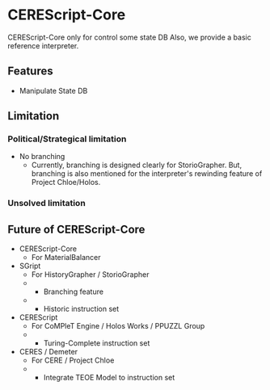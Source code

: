 CEREScript-Core
====

CEREScript-Core only for control some state DB
Also, we provide a basic reference interpreter.

## Features

* Manipulate State DB

## Limitation

### Political/Strategical limitation

* No branching
  * Currently, branching is designed clearly for StorioGrapher. But, branching is also mentioned for the interpreter's rewinding feature of Project Chloe/Holos.

### Unsolved limitation

## Future of CEREScript-Core

* CEREScript-Core
  * For MaterialBalancer
* SGript
  * For HistoryGrapher / StorioGrapher
  * + Branching feature
  * + Historic instruction set
* CEREScript
  * For CoMPleT Engine / Holos Works / PPUZZL Group
  * + Turing-Complete instruction set
* CERES / Demeter
  * For CERE / Project Chloe
  * + Integrate TEOE Model to instruction set

